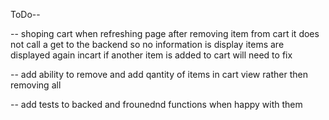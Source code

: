 <!-- frountend -->
<!-- TODO tidy Review component  -->
<!-- add date and time to review -->
<!-- make overall rating of product correct at somepoint from user ratings-->
<!-- make cart feature -->
<!-- ... -->

<!-- Backend -->
<!-- create crud operations for produts in backend -->
<!-- ... -->

<!-- Database -->
<!-- create database most likely with sequlize and supabase -->
<!-- ... -->

ToDo--

-- shoping cart when refreshing page after removing item from cart it does not call a get to the backend so no information is display items are displayed again incart if another item is added to cart will need to fix

-- add ability to remove and add qantity of items in cart view rather then removing all

-- add tests to backed and frounednd functions when happy with them

